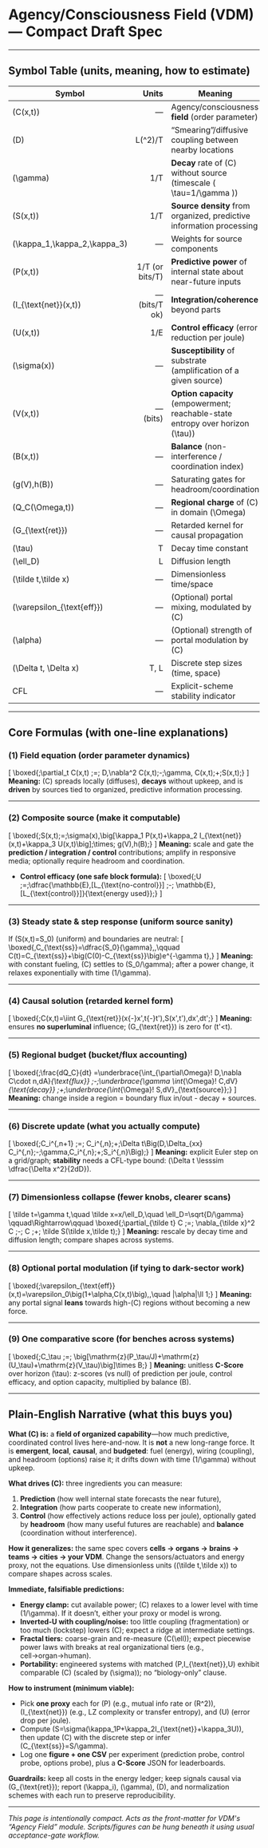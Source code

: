 # Agency/Consciousness Field (VDM) — Compact Draft Spec

---

## Symbol Table (units, meaning, how to estimate)

| Symbol                       |           Units | Meaning                                                                        | How to estimate (operational)                                                               |
| ---------------------------- | --------------: | ------------------------------------------------------------------------------ | ------------------------------------------------------------------------------------------- |
| (C(x,t))                     |               — | Agency/consciousness **field** (order parameter)                               | From proxies via the source law and steady-state fit; or via discrete update on sensor grid |
| (D)                          |         L(^2)/T | “Smearing”/diffusive coupling between nearby locations                         | Fit from spatial smoothing rate of (C) transients; or set by coupling model                 |
| (\gamma)                     |             1/T | **Decay** rate of (C) without source (timescale ( \tau=1/\gamma ))             | Power clamp or “no-task” block, fit exponential relaxation of (C)                           |
| (S(x,t))                     |             1/T | **Source density** from organized, predictive information processing           | Composite of (P, I_{\text{net}}, U) (see below) with weights (\kappa_i)                     |
| (\kappa_1,\kappa_2,\kappa_3) |               — | Weights for source components                                                  | Choose by normalization/validation; report values with runs                                 |
| (P(x,t))                     | 1/T (or bits/T) | **Predictive power** of internal state about near-future inputs                | Mutual information rate (I(\text{state}*t;\text{input}*{t+\tau})) or next-step (R^2)        |
| (I_{\text{net}}(x,t))        |   — (bits/T ok) | **Integration/coherence** beyond parts                                         | Sum of transfer entropies; multivariate synergy; Lempel-Ziv complexity                      |
| (U(x,t))                     |             1/E | **Control efficacy** (error reduction per joule)                               | (U=\big(\mathbb E[L_{\text{noctl}}]-\mathbb E[L_{\text{ctl}}]\big)/\text{energy})           |
| (\sigma(x))                  |               — | **Susceptibility** of substrate (amplification of a given source)              | Calibrate by comparing (C) vs (S) across media (e.g., cortex vs air)                        |
| (V(x,t))                     |        — (bits) | **Option capacity** (empowerment; reachable-state entropy over horizon (\tau)) | Count/estimate distinct useful futures within (\tau) under constraints                      |
| (B(x,t))                     |               — | **Balance** (non-interference / coordination index)                            | Diversity benefit - congestion penalty; e.g., ensemble gain minus redundancy                |
| (g(V),h(B))                  |               — | Saturating gates for headroom/coordination                                     | Use (g(V)=V/(1+V)), (h(B)=B/(1+B)) (edit as needed)                                         |
| (Q_C(\Omega,t))              |               — | **Regional charge** of (C) in domain (\Omega)                                  | Spatial integral (or sum over sensors) of (C)                                               |
| (G_{\text{ret}})             |               — | Retarded kernel for causal propagation                                         | Green’s function of (\partial_t-D\nabla^2+\gamma)                                           |
| (\tau)                       |               T | Decay time constant                                                            | (\tau=1/\gamma)                                                                             |
| (\ell_D)                     |               L | Diffusion length                                                               | (\ell_D=\sqrt{D/\gamma})                                                                    |
| (\tilde t,\tilde x)          |               — | Dimensionless time/space                                                       | (\tilde t=\gamma t,; \tilde x = x/\ell_D)                                                   |
| (\varepsilon_{\text{eff}})   |               — | (Optional) portal mixing, modulated by (C)                                     | (\varepsilon_{\text{eff}}=\varepsilon_0(1+\alpha C)) (tiny (\alpha))                        |
| (\alpha)                     |               — | (Optional) strength of portal modulation by (C)                                | Fit from portal-signal correlates (if used)                                                 |
| (\Delta t, \Delta x)         |            T, L | Discrete step sizes (time, space)                                              | Simulation/estimation settings                                                              |
| CFL                          |               — | Explicit-scheme stability indicator                                            | (\Delta t \lesssim \Delta x^2/(2dD)) in (d) dims                                            |

---

## Core Formulas (with one-line explanations)

### (1) Field equation (order parameter dynamics)

[
\boxed{;\partial_t C(x,t) ;=; D,\nabla^2 C(x,t);-;\gamma, C(x,t);+;S(x,t);}
]
**Meaning:** (C) spreads locally (diffuses), **decays** without upkeep, and is **driven** by sources tied to organized, predictive information processing.

---

### (2) Composite source (make it computable)

[
\boxed{;S(x,t);=;\sigma(x),\big[\kappa_1 P(x,t)+\kappa_2 I_{\text{net}}(x,t)+\kappa_3 U(x,t)\big];\times; g(V),h(B);}
]
**Meaning:** scale and gate the **prediction / integration / control** contributions; amplify in responsive media; optionally require headroom and coordination.

* **Control efficacy (one safe block formula):**
  [
  \boxed{;U ;=;\dfrac{\mathbb{E},[L_{\text{no-control}}] ;-; \mathbb{E},[L_{\text{control}}]}{\text{energy used}};}
  ]

---

### (3) Steady state & step response (uniform source sanity)

If (S(x,t)=S_0) (uniform) and boundaries are neutral:
[
\boxed{,C_{\text{ss}}=\dfrac{S_0}{\gamma},,\qquad
C(t)=C_{\text{ss}}+\big(C(0)-C_{\text{ss}}\big)e^{-\gamma t},}
]
**Meaning:** with constant fueling, (C) settles to (S_0/\gamma); after a power change, it relaxes exponentially with time (1/\gamma).

---

### (4) Causal solution (retarded kernel form)

[
\boxed{;C(x,t)=\iint G_{\text{ret}}(x{-}x',t{-}t'),S(x',t'),dx',dt';}
]
**Meaning:** ensures **no superluminal** influence; (G_{\text{ret}}) is zero for (t'<t).

---

### (5) Regional budget (bucket/flux accounting)

[
\boxed{;\frac{dQ_C}{dt}
=\underbrace{\int_{\partial\Omega}! D,\nabla C\cdot n,dA}*{\text{flux}}
;-;\underbrace{\gamma \int*{\Omega}! C,dV}*{\text{decay}}
;+;\underbrace{\int*{\Omega}! S,dV}_{\text{source}};}
]
**Meaning:** change inside a region = boundary flux in/out - decay + sources.

---

### (6) Discrete update (what you actually compute)

[
\boxed{;C_i^{,n+1} ;=; C_i^{,n};+;\Delta t\Big(D,\Delta_{xx} C_i^{,n};-;\gamma,C_i^{,n};+;S_i^{,n}\Big);}
]
**Meaning:** explicit Euler step on a grid/graph; **stability** needs a CFL-type bound: (\Delta t \lesssim \dfrac{\Delta x^2}{2dD}).

---

### (7) Dimensionless collapse (fewer knobs, clearer scans)

[
\tilde t=\gamma t,\quad \tilde x=x/\ell_D,\quad \ell_D=\sqrt{D/\gamma}
\qquad\Rightarrow\qquad
\boxed{;\partial_{\tilde t} C ;=; \nabla_{\tilde x}^2 C ;-; C ;+; \tilde S(\tilde x,\tilde t);}
]
**Meaning:** rescale by decay time and diffusion length; compare shapes across systems.

---

### (8) Optional portal modulation (if tying to dark-sector work)

[
\boxed{;\varepsilon_{\text{eff}}(x,t)=\varepsilon_0\big(1+\alpha,C(x,t)\big),,\quad |\alpha|\ll 1;}
]
**Meaning:** any portal signal **leans** towards high-(C) regions without becoming a new force.

---

### (9) One comparative score (for benches across systems)

[
\boxed{;C_\tau ;=; \big[\mathrm{z}(P_\tau/J)+\mathrm{z}(U_\tau)+\mathrm{z}(V_\tau)\big]\times B;}
]
**Meaning:** unitless **C-Score** over horizon (\tau): z-scores (vs null) of prediction per joule, control efficacy, and option capacity, multiplied by balance (B).

---

## Plain-English Narrative (what this buys you)

**What (C) is:** a **field of organized capability**—how much predictive, coordinated control lives here-and-now. It is **not** a new long-range force. It is **emergent**, **local**, **causal**, and **budgeted**: fuel (energy), wiring (coupling), and headroom (options) raise it; it drifts down with time (1/\gamma) without upkeep.

**What drives (C):** three ingredients you can measure:

1. **Prediction** (how well internal state forecasts the near future),
2. **Integration** (how parts cooperate to create new information),
3. **Control** (how effectively actions reduce loss per joule),
   optionally gated by **headroom** (how many useful futures are reachable) and **balance** (coordination without interference).

**How it generalizes:** the same spec covers **cells → organs → brains → teams → cities → your VDM**. Change the sensors/actuators and energy proxy, not the equations. Use dimensionless units ((\tilde t,\tilde x)) to compare shapes across scales.

**Immediate, falsifiable predictions:**

* **Energy clamp:** cut available power; (C) relaxes to a lower level with time (1/\gamma). If it doesn’t, either your proxy or model is wrong.
* **Inverted-U with coupling/noise:** too little coupling (fragmentation) or too much (lockstep) lowers (C); expect a ridge at intermediate settings.
* **Fractal tiers:** coarse-grain and re-measure (C(\ell)); expect piecewise power laws with breaks at real organizational tiers (e.g., cell→organ→human).
* **Portability:** engineered systems with matched (P,I_{\text{net}},U) exhibit comparable (C) (scaled by (\sigma)); no “biology-only” clause.

**How to instrument (minimum viable):**

* Pick **one proxy** each for (P) (e.g., mutual info rate or (R^2)), (I_{\text{net}}) (e.g., LZ complexity or transfer entropy), and (U) (error drop per joule).
* Compute (S=\sigma(\kappa_1P+\kappa_2I_{\text{net}}+\kappa_3U)), then update (C) with the discrete step or infer (C_{\text{ss}}=S/\gamma).
* Log one **figure + one CSV** per experiment (prediction probe, control probe, options probe), plus a **C-Score** JSON for leaderboards.

**Guardrails:** keep all costs in the energy ledger; keep signals causal via (G_{\text{ret}}); report (\kappa_i), (\gamma), (D), and normalization schemes with each run to preserve reproducibility.

---

*This page is intentionally compact. Acts as the front-matter for VDM's “Agency Field” module. Scripts/figures can be hung beneath it using usual acceptance-gate workflow.*
